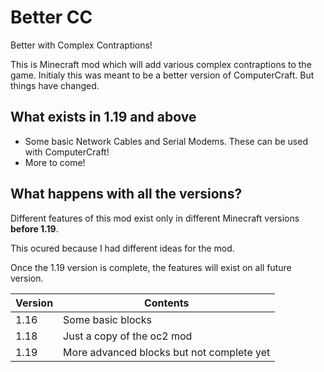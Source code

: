# Better CC
Better with Complex Contraptions!

This is Minecraft mod which will add various complex contraptions to the game.
Initialy this was meant to be a better version of ComputerCraft. But things have changed.


## What exists in 1.19 and above
* Some basic Network Cables and Serial Modems. These can be used with ComputerCraft!
* More to come!


## What happens with all the versions?

Different features of this mod exist only in different Minecraft versions **before 1.19**.

This ocured because I had different ideas for the mod.

Once the 1.19 version is complete, the features will exist on all future version.

| Version | Contents                                  |
|---------|-------------------------------------------|
| 1.16    | Some basic blocks                         |
| 1.18    | Just a copy of the oc2 mod                |
| 1.19    | More advanced blocks but not complete yet |
